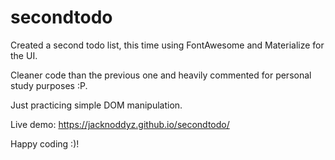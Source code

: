 # secondtodo

Created a second todo list, this time using FontAwesome and Materialize for the UI.

Cleaner code than the previous one and heavily commented for personal study purposes :P.

Just practicing simple DOM manipulation.

Live demo: https://jacknoddyz.github.io/secondtodo/

Happy coding :)!
